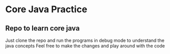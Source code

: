 # Core Java Practice 
## Repo to learn core java 
Just clone the repo and run the programs in debug mode to understand the java concepts
Feel free to make the changes and play around with the code

